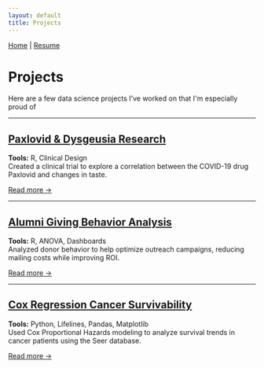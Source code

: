 ```yaml
---
layout: default
title: Projects
---
```


[Home](/) | [Resume](/resume)

# Projects

Here are a few data science projects I’ve worked on that I'm especially proud of

---

## [Paxlovid & Dysgeusia Research](/Projects/paxlovid-research)
**Tools:** R, Clinical Design  
Created a clinical trial to explore a correlation between the COVID-19 drug Paxlovid and changes in taste.

[Read more →](/Projects/paxlovid-research)

---

## [Alumni Giving Behavior Analysis](/Projects/alumni-giving)
**Tools:** R, ANOVA, Dashboards  
Analyzed donor behavior to help optimize outreach campaigns, reducing mailing costs while improving ROI.

[Read more →](/Projects/alumni-giving)

---

## [ Cox Regression Cancer Survivability](/Projects/cancer-Cox)
**Tools:** Python, Lifelines, Pandas, Matplotlib  
Used Cox Proportional Hazards modeling to analyze survival trends in cancer patients using the Seer database.

[Read more →](/Projects/Cancer-Cox)
